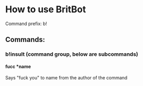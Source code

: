 # How to use BritBot

Command prefix: b!

## Commands:

### b!insult (command group, below are subcommands)

#### fucc *name
Says "fuck you" to name from the author of the command
